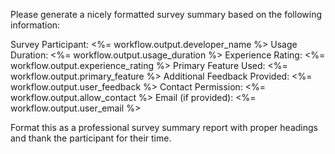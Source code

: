 Please generate a nicely formatted survey summary based on the following information:

Survey Participant: <%= workflow.output.developer_name %>
Usage Duration: <%= workflow.output.usage_duration %>
Experience Rating: <%= workflow.output.experience_rating %>
Primary Feature Used: <%= workflow.output.primary_feature %>
Additional Feedback Provided: <%= workflow.output.user_feedback %>
Contact Permission: <%= workflow.output.allow_contact %>
Email (if provided): <%= workflow.output.user_email %>

Format this as a professional survey summary report with proper headings and thank the participant for their time.